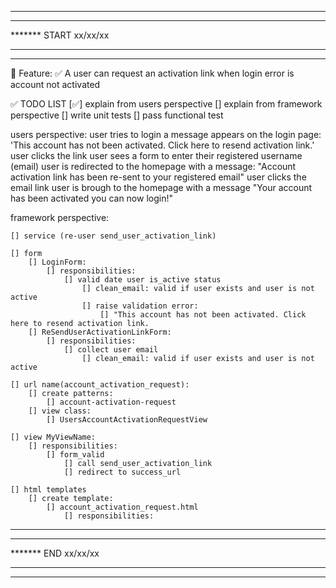 *******************************
*******
******* START xx/xx/xx
*******
*******************************

📜 Feature:
    ✅  A user can request an activation link when login error is account not activated


✅ TODO LIST 
[✅] explain from users perspective
[] explain from framework perspective
[] write unit tests
[] pass functional test


users perspective:
    user tries to login
    a message appears on the login page:
        'This account has not been activated. Click here to resend activation link.'
    user clicks the link
    user sees a form to enter their registered username (email)
    user is redirected to the homepage with a message:
        "Account activation link has been re-sent to your registered email"
    user clicks the email link
    user is brough to the homepage with a message
        "Your account has been activated you can now login!"



framework perspective:

    [] service (re-user send_user_activation_link)

    [] form
        [] LoginForm:
            [] responsibilities:
                [] valid date user is_active status
                    [] clean_email: valid if user exists and user is not active
                    [] raise validation error:
                        [] "This account has not been activated. Click here to resend activation link.
        [] ReSendUserActivationLinkForm:
            [] responsibilities:
                [] collect user email
                    [] clean_email: valid if user exists and user is not active

    [] url name(account_activation_request):
        [] create patterns:
            [] account-activation-request
        [] view class:
            [] UsersAccountActivationRequestView

    [] view MyViewName:
        [] responsibilities:
            [] form_valid
                [] call send_user_activation_link
                [] redirect to success_url

    [] html templates
        [] create template:
            [] account_activation_request.html
                [] responsibilities:


*******************************
*******
******* END xx/xx/xx
*******
*******************************
